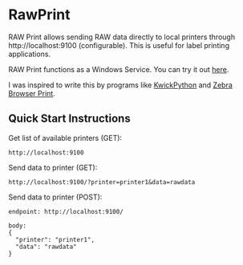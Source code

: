 # RawPrint

RAW Print allows sending RAW data directly to local printers through http://localhost:9100 (configurable).  This is useful for label printing applications.

RAW Print functions as a Windows Service. You can try it out [here](https://trehoffman.github.io/RawPrint).

I was inspired to write this by programs like [KwickPython](https://kwickpos.com/opensource/index.php) and [Zebra Browser Print](https://www.zebra.com/us/en/products/software/barcode-printers/link-os/browser-print.html).

## Quick Start Instructions

Get list of available printers (GET):
```
http://localhost:9100
```

Send data to printer (GET):
```
http://localhost:9100/?printer=printer1&data=rawdata
```

Send data to printer (POST):
```
endpoint: http://localhost:9100/

body:
{
  "printer": "printer1",
  "data": "rawdata"
}
```
